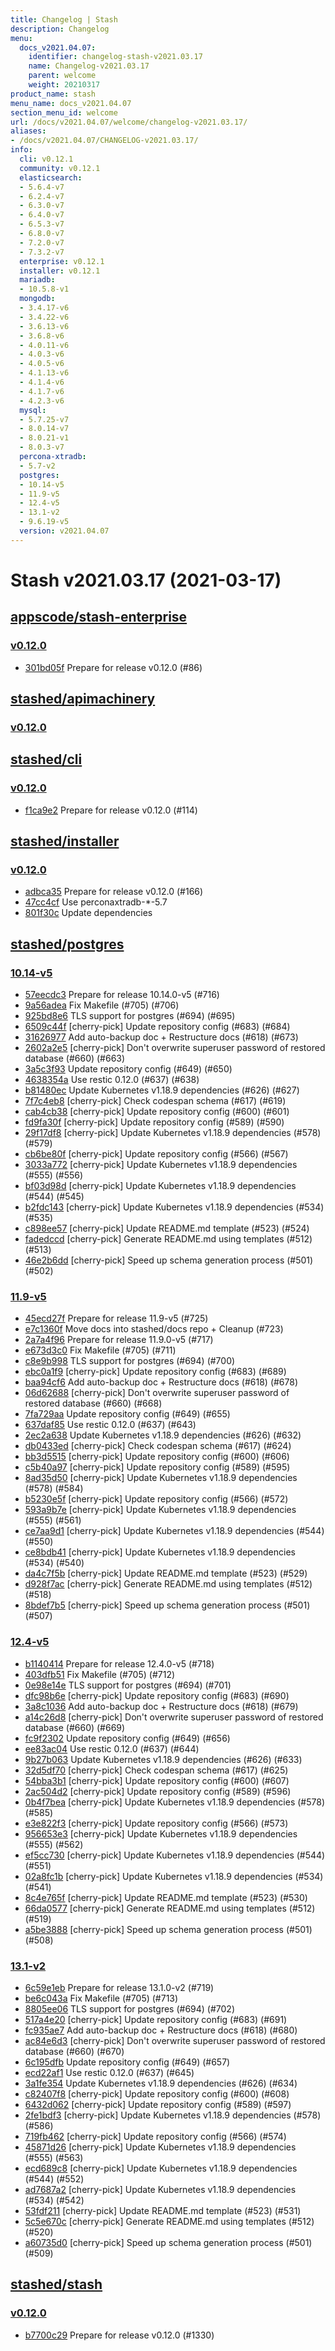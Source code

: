 ```yaml
---
title: Changelog | Stash
description: Changelog
menu:
  docs_v2021.04.07:
    identifier: changelog-stash-v2021.03.17
    name: Changelog-v2021.03.17
    parent: welcome
    weight: 20210317
product_name: stash
menu_name: docs_v2021.04.07
section_menu_id: welcome
url: /docs/v2021.04.07/welcome/changelog-v2021.03.17/
aliases:
- /docs/v2021.04.07/CHANGELOG-v2021.03.17/
info:
  cli: v0.12.1
  community: v0.12.1
  elasticsearch:
  - 5.6.4-v7
  - 6.2.4-v7
  - 6.3.0-v7
  - 6.4.0-v7
  - 6.5.3-v7
  - 6.8.0-v7
  - 7.2.0-v7
  - 7.3.2-v7
  enterprise: v0.12.1
  installer: v0.12.1
  mariadb:
  - 10.5.8-v1
  mongodb:
  - 3.4.17-v6
  - 3.4.22-v6
  - 3.6.13-v6
  - 3.6.8-v6
  - 4.0.11-v6
  - 4.0.3-v6
  - 4.0.5-v6
  - 4.1.13-v6
  - 4.1.4-v6
  - 4.1.7-v6
  - 4.2.3-v6
  mysql:
  - 5.7.25-v7
  - 8.0.14-v7
  - 8.0.21-v1
  - 8.0.3-v7
  percona-xtradb:
  - 5.7-v2
  postgres:
  - 10.14-v5
  - 11.9-v5
  - 12.4-v5
  - 13.1-v2
  - 9.6.19-v5
  version: v2021.04.07
---
```


# Stash v2021.03.17 (2021-03-17)


## [appscode/stash-enterprise](https://github.com/appscode/stash-enterprise)

### [v0.12.0](https://github.com/appscode/stash-enterprise/releases/tag/v0.12.0)

- [301bd05f](https://github.com/appscode/stash-enterprise/commit/301bd05f) Prepare for release v0.12.0 (#86)



## [stashed/apimachinery](https://github.com/stashed/apimachinery)

### [v0.12.0](https://github.com/stashed/apimachinery/releases/tag/v0.12.0)




## [stashed/cli](https://github.com/stashed/cli)

### [v0.12.0](https://github.com/stashed/cli/releases/tag/v0.12.0)

- [f1ca9e2](https://github.com/stashed/cli/commit/f1ca9e2) Prepare for release v0.12.0 (#114)



## [stashed/installer](https://github.com/stashed/installer)

### [v0.12.0](https://github.com/stashed/installer/releases/tag/v0.12.0)

- [adbca35](https://github.com/stashed/installer/commit/adbca35) Prepare for release v0.12.0 (#166)
- [47cc4cf](https://github.com/stashed/installer/commit/47cc4cf) Use perconaxtradb-*-5.7
- [801f30c](https://github.com/stashed/installer/commit/801f30c) Update dependencies



## [stashed/postgres](https://github.com/stashed/postgres)

### [10.14-v5](https://github.com/stashed/postgres/releases/tag/10.14-v5)

- [57eecdc3](https://github.com/stashed/postgres/commit/57eecdc3) Prepare for release 10.14.0-v5 (#716)
- [9a56adea](https://github.com/stashed/postgres/commit/9a56adea) Fix Makefile (#705) (#706)
- [925bd8e6](https://github.com/stashed/postgres/commit/925bd8e6) TLS support for postgres (#694) (#695)
- [6509c44f](https://github.com/stashed/postgres/commit/6509c44f) [cherry-pick] Update repository config (#683) (#684)
- [31626977](https://github.com/stashed/postgres/commit/31626977) Add auto-backup doc + Restructure docs (#618) (#673)
- [2602a2e5](https://github.com/stashed/postgres/commit/2602a2e5) [cherry-pick] Don't overwrite superuser password of restored database (#660) (#663)
- [3a5c3f93](https://github.com/stashed/postgres/commit/3a5c3f93) Update repository config (#649) (#650)
- [4638354a](https://github.com/stashed/postgres/commit/4638354a) Use restic 0.12.0 (#637) (#638)
- [b81480ec](https://github.com/stashed/postgres/commit/b81480ec) Update Kubernetes v1.18.9 dependencies (#626) (#627)
- [7f7c4eb8](https://github.com/stashed/postgres/commit/7f7c4eb8) [cherry-pick] Check codespan schema (#617) (#619)
- [cab4cb38](https://github.com/stashed/postgres/commit/cab4cb38) [cherry-pick] Update repository config (#600) (#601)
- [fd9fa30f](https://github.com/stashed/postgres/commit/fd9fa30f) [cherry-pick] Update repository config (#589) (#590)
- [29f17df8](https://github.com/stashed/postgres/commit/29f17df8) [cherry-pick] Update Kubernetes v1.18.9 dependencies (#578) (#579)
- [cb6be80f](https://github.com/stashed/postgres/commit/cb6be80f) [cherry-pick] Update repository config (#566) (#567)
- [3033a772](https://github.com/stashed/postgres/commit/3033a772) [cherry-pick] Update Kubernetes v1.18.9 dependencies (#555) (#556)
- [bf03d98d](https://github.com/stashed/postgres/commit/bf03d98d) [cherry-pick] Update Kubernetes v1.18.9 dependencies (#544) (#545)
- [b2fdc143](https://github.com/stashed/postgres/commit/b2fdc143) [cherry-pick] Update Kubernetes v1.18.9 dependencies (#534) (#535)
- [c898ee57](https://github.com/stashed/postgres/commit/c898ee57) [cherry-pick] Update README.md template (#523) (#524)
- [fadedccd](https://github.com/stashed/postgres/commit/fadedccd) [cherry-pick] Generate README.md using templates (#512) (#513)
- [46e2b6dd](https://github.com/stashed/postgres/commit/46e2b6dd) [cherry-pick] Speed up schema generation process (#501) (#502)


### [11.9-v5](https://github.com/stashed/postgres/releases/tag/11.9-v5)

- [45ecd27f](https://github.com/stashed/postgres/commit/45ecd27f) Prepare for release 11.9-v5 (#725)
- [e7c1360f](https://github.com/stashed/postgres/commit/e7c1360f) Move docs into stashed/docs repo + Cleanup (#723)
- [2a7a4f96](https://github.com/stashed/postgres/commit/2a7a4f96) Prepare for release 11.9.0-v5 (#717)
- [e673d3c0](https://github.com/stashed/postgres/commit/e673d3c0) Fix Makefile (#705) (#711)
- [c8e9b998](https://github.com/stashed/postgres/commit/c8e9b998) TLS support for postgres (#694) (#700)
- [ebc0a1f9](https://github.com/stashed/postgres/commit/ebc0a1f9) [cherry-pick] Update repository config (#683) (#689)
- [baa94cf6](https://github.com/stashed/postgres/commit/baa94cf6) Add auto-backup doc + Restructure docs (#618) (#678)
- [06d62688](https://github.com/stashed/postgres/commit/06d62688) [cherry-pick] Don't overwrite superuser password of restored database (#660) (#668)
- [7fa729aa](https://github.com/stashed/postgres/commit/7fa729aa) Update repository config (#649) (#655)
- [637daf85](https://github.com/stashed/postgres/commit/637daf85) Use restic 0.12.0 (#637) (#643)
- [2ec2a638](https://github.com/stashed/postgres/commit/2ec2a638) Update Kubernetes v1.18.9 dependencies (#626) (#632)
- [db0433ed](https://github.com/stashed/postgres/commit/db0433ed) [cherry-pick] Check codespan schema (#617) (#624)
- [bb3d5515](https://github.com/stashed/postgres/commit/bb3d5515) [cherry-pick] Update repository config (#600) (#606)
- [c5b40a97](https://github.com/stashed/postgres/commit/c5b40a97) [cherry-pick] Update repository config (#589) (#595)
- [8ad35d50](https://github.com/stashed/postgres/commit/8ad35d50) [cherry-pick] Update Kubernetes v1.18.9 dependencies (#578) (#584)
- [b5230e5f](https://github.com/stashed/postgres/commit/b5230e5f) [cherry-pick] Update repository config (#566) (#572)
- [593a9b7e](https://github.com/stashed/postgres/commit/593a9b7e) [cherry-pick] Update Kubernetes v1.18.9 dependencies (#555) (#561)
- [ce7aa9d1](https://github.com/stashed/postgres/commit/ce7aa9d1) [cherry-pick] Update Kubernetes v1.18.9 dependencies (#544) (#550)
- [ce8bdb41](https://github.com/stashed/postgres/commit/ce8bdb41) [cherry-pick] Update Kubernetes v1.18.9 dependencies (#534) (#540)
- [da4c7f5b](https://github.com/stashed/postgres/commit/da4c7f5b) [cherry-pick] Update README.md template (#523) (#529)
- [d928f7ac](https://github.com/stashed/postgres/commit/d928f7ac) [cherry-pick] Generate README.md using templates (#512) (#518)
- [8bdef7b5](https://github.com/stashed/postgres/commit/8bdef7b5) [cherry-pick] Speed up schema generation process (#501) (#507)


### [12.4-v5](https://github.com/stashed/postgres/releases/tag/12.4-v5)

- [b1140414](https://github.com/stashed/postgres/commit/b1140414) Prepare for release 12.4.0-v5 (#718)
- [403dfb51](https://github.com/stashed/postgres/commit/403dfb51) Fix Makefile (#705) (#712)
- [0e98e14e](https://github.com/stashed/postgres/commit/0e98e14e) TLS support for postgres (#694) (#701)
- [dfc98b6e](https://github.com/stashed/postgres/commit/dfc98b6e) [cherry-pick] Update repository config (#683) (#690)
- [3a8c1036](https://github.com/stashed/postgres/commit/3a8c1036) Add auto-backup doc + Restructure docs (#618) (#679)
- [a14c26d8](https://github.com/stashed/postgres/commit/a14c26d8) [cherry-pick] Don't overwrite superuser password of restored database (#660) (#669)
- [fc9f2302](https://github.com/stashed/postgres/commit/fc9f2302) Update repository config (#649) (#656)
- [ee83ac04](https://github.com/stashed/postgres/commit/ee83ac04) Use restic 0.12.0 (#637) (#644)
- [9b27b063](https://github.com/stashed/postgres/commit/9b27b063) Update Kubernetes v1.18.9 dependencies (#626) (#633)
- [32d5df70](https://github.com/stashed/postgres/commit/32d5df70) [cherry-pick] Check codespan schema (#617) (#625)
- [54bba3b1](https://github.com/stashed/postgres/commit/54bba3b1) [cherry-pick] Update repository config (#600) (#607)
- [2ac504d2](https://github.com/stashed/postgres/commit/2ac504d2) [cherry-pick] Update repository config (#589) (#596)
- [0b4f7bea](https://github.com/stashed/postgres/commit/0b4f7bea) [cherry-pick] Update Kubernetes v1.18.9 dependencies (#578) (#585)
- [e3e822f3](https://github.com/stashed/postgres/commit/e3e822f3) [cherry-pick] Update repository config (#566) (#573)
- [956653e3](https://github.com/stashed/postgres/commit/956653e3) [cherry-pick] Update Kubernetes v1.18.9 dependencies (#555) (#562)
- [ef5cc730](https://github.com/stashed/postgres/commit/ef5cc730) [cherry-pick] Update Kubernetes v1.18.9 dependencies (#544) (#551)
- [02a8fc1b](https://github.com/stashed/postgres/commit/02a8fc1b) [cherry-pick] Update Kubernetes v1.18.9 dependencies (#534) (#541)
- [8c4e765f](https://github.com/stashed/postgres/commit/8c4e765f) [cherry-pick] Update README.md template (#523) (#530)
- [66da0577](https://github.com/stashed/postgres/commit/66da0577) [cherry-pick] Generate README.md using templates (#512) (#519)
- [a5be3888](https://github.com/stashed/postgres/commit/a5be3888) [cherry-pick] Speed up schema generation process (#501) (#508)


### [13.1-v2](https://github.com/stashed/postgres/releases/tag/13.1-v2)

- [6c59e1eb](https://github.com/stashed/postgres/commit/6c59e1eb) Prepare for release 13.1.0-v2 (#719)
- [be6c043a](https://github.com/stashed/postgres/commit/be6c043a) Fix Makefile (#705) (#713)
- [8805ee06](https://github.com/stashed/postgres/commit/8805ee06) TLS support for postgres (#694) (#702)
- [517a4e20](https://github.com/stashed/postgres/commit/517a4e20) [cherry-pick] Update repository config (#683) (#691)
- [fc935ae7](https://github.com/stashed/postgres/commit/fc935ae7) Add auto-backup doc + Restructure docs (#618) (#680)
- [ac84e6d3](https://github.com/stashed/postgres/commit/ac84e6d3) [cherry-pick] Don't overwrite superuser password of restored database (#660) (#670)
- [6c195dfb](https://github.com/stashed/postgres/commit/6c195dfb) Update repository config (#649) (#657)
- [ecd22af1](https://github.com/stashed/postgres/commit/ecd22af1) Use restic 0.12.0 (#637) (#645)
- [3a1fe354](https://github.com/stashed/postgres/commit/3a1fe354) Update Kubernetes v1.18.9 dependencies (#626) (#634)
- [c82407f8](https://github.com/stashed/postgres/commit/c82407f8) [cherry-pick] Update repository config (#600) (#608)
- [6432d062](https://github.com/stashed/postgres/commit/6432d062) [cherry-pick] Update repository config (#589) (#597)
- [2fe1bdf3](https://github.com/stashed/postgres/commit/2fe1bdf3) [cherry-pick] Update Kubernetes v1.18.9 dependencies (#578) (#586)
- [719fb462](https://github.com/stashed/postgres/commit/719fb462) [cherry-pick] Update repository config (#566) (#574)
- [45871d26](https://github.com/stashed/postgres/commit/45871d26) [cherry-pick] Update Kubernetes v1.18.9 dependencies (#555) (#563)
- [ecd689c8](https://github.com/stashed/postgres/commit/ecd689c8) [cherry-pick] Update Kubernetes v1.18.9 dependencies (#544) (#552)
- [ad7687a2](https://github.com/stashed/postgres/commit/ad7687a2) [cherry-pick] Update Kubernetes v1.18.9 dependencies (#534) (#542)
- [53fdf211](https://github.com/stashed/postgres/commit/53fdf211) [cherry-pick] Update README.md template (#523) (#531)
- [5c5e670c](https://github.com/stashed/postgres/commit/5c5e670c) [cherry-pick] Generate README.md using templates (#512) (#520)
- [a60735d0](https://github.com/stashed/postgres/commit/a60735d0) [cherry-pick] Speed up schema generation process (#501) (#509)



## [stashed/stash](https://github.com/stashed/stash)

### [v0.12.0](https://github.com/stashed/stash/releases/tag/v0.12.0)

- [b7700c29](https://github.com/stashed/stash/commit/b7700c29) Prepare for release v0.12.0 (#1330)




